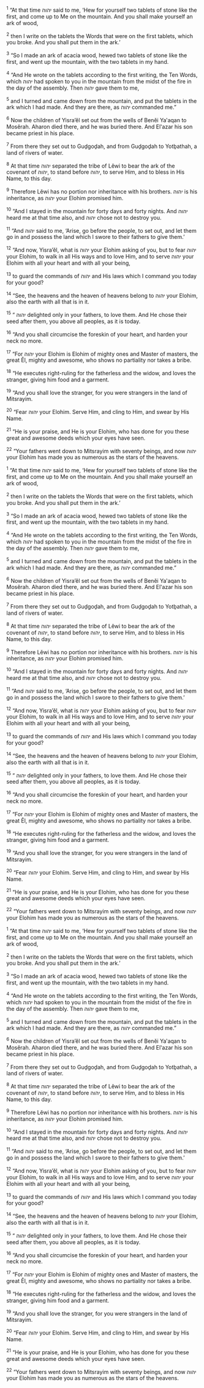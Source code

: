 <sup>1</sup> “At that time יהוה said to me, ‘Hew for yourself two tablets of stone like the first, and come up to Me on the mountain. And you shall make yourself an ark of wood,

<sup>2</sup> then I write on the tablets the Words that were on the first tablets, which you broke. And you shall put them in the ark.’

<sup>3</sup> “So I made an ark of acacia wood, hewed two tablets of stone like the first, and went up the mountain, with the two tablets in my hand.

<sup>4</sup> “And He wrote on the tablets according to the first writing, the Ten Words, which יהוה had spoken to you in the mountain from the midst of the fire in the day of the assembly. Then יהוה gave them to me,

<sup>5</sup> and I turned and came down from the mountain, and put the tablets in the ark which I had made. And they are there, as יהוה commanded me.”

<sup>6</sup> Now the children of Yisra’ĕl set out from the wells of Benĕi Ya‛aqan to Mosĕrah. Aharon died there, and he was buried there. And El‛azar his son became priest in his place.

<sup>7</sup> From there they set out to Guḏgoḏah, and from Guḏgoḏah to Yotḇathah, a land of rivers of water.

<sup>8</sup> At that time יהוה separated the tribe of Lĕwi to bear the ark of the covenant of יהוה, to stand before יהוה, to serve Him, and to bless in His Name, to this day.

<sup>9</sup> Therefore Lĕwi has no portion nor inheritance with his brothers. יהוה is his inheritance, as יהוה your Elohim promised him.

<sup>10</sup> “And I stayed in the mountain for forty days and forty nights. And יהוה heard me at that time also, and יהוה chose not to destroy you.

<sup>11</sup> “And יהוה said to me, ‘Arise, go before the people, to set out, and let them go in and possess the land which I swore to their fathers to give them.’

<sup>12</sup> “And now, Yisra’ĕl, what is יהוה your Elohim asking of you, but to fear יהוה your Elohim, to walk in all His ways and to love Him, and to serve יהוה your Elohim with all your heart and with all your being,

<sup>13</sup> to guard the commands of יהוה and His laws which I command you today for your good?

<sup>14</sup> “See, the heavens and the heaven of heavens belong to יהוה your Elohim, also the earth with all that is in it.

<sup>15</sup> “ יהוה delighted only in your fathers, to love them. And He chose their seed after them, you above all peoples, as it is today.

<sup>16</sup> “And you shall circumcise the foreskin of your heart, and harden your neck no more.

<sup>17</sup> “For יהוה your Elohim is Elohim of mighty ones and Master of masters, the great Ĕl, mighty and awesome, who shows no partiality nor takes a bribe.

<sup>18</sup> “He executes right-ruling for the fatherless and the widow, and loves the stranger, giving him food and a garment.

<sup>19</sup> “And you shall love the stranger, for you were strangers in the land of Mitsrayim.

<sup>20</sup> “Fear יהוה your Elohim. Serve Him, and cling to Him, and swear by His Name.

<sup>21</sup> “He is your praise, and He is your Elohim, who has done for you these great and awesome deeds which your eyes have seen.

<sup>22</sup> “Your fathers went down to Mitsrayim with seventy beings, and now יהוה your Elohim has made you as numerous as the stars of the heavens.

<sup>1</sup> “At that time יהוה said to me, ‘Hew for yourself two tablets of stone like the first, and come up to Me on the mountain. And you shall make yourself an ark of wood,

<sup>2</sup> then I write on the tablets the Words that were on the first tablets, which you broke. And you shall put them in the ark.’

<sup>3</sup> “So I made an ark of acacia wood, hewed two tablets of stone like the first, and went up the mountain, with the two tablets in my hand.

<sup>4</sup> “And He wrote on the tablets according to the first writing, the Ten Words, which יהוה had spoken to you in the mountain from the midst of the fire in the day of the assembly. Then יהוה gave them to me,

<sup>5</sup> and I turned and came down from the mountain, and put the tablets in the ark which I had made. And they are there, as יהוה commanded me.”

<sup>6</sup> Now the children of Yisra’ĕl set out from the wells of Benĕi Ya‛aqan to Mosĕrah. Aharon died there, and he was buried there. And El‛azar his son became priest in his place.

<sup>7</sup> From there they set out to Guḏgoḏah, and from Guḏgoḏah to Yotḇathah, a land of rivers of water.

<sup>8</sup> At that time יהוה separated the tribe of Lĕwi to bear the ark of the covenant of יהוה, to stand before יהוה, to serve Him, and to bless in His Name, to this day.

<sup>9</sup> Therefore Lĕwi has no portion nor inheritance with his brothers. יהוה is his inheritance, as יהוה your Elohim promised him.

<sup>10</sup> “And I stayed in the mountain for forty days and forty nights. And יהוה heard me at that time also, and יהוה chose not to destroy you.

<sup>11</sup> “And יהוה said to me, ‘Arise, go before the people, to set out, and let them go in and possess the land which I swore to their fathers to give them.’

<sup>12</sup> “And now, Yisra’ĕl, what is יהוה your Elohim asking of you, but to fear יהוה your Elohim, to walk in all His ways and to love Him, and to serve יהוה your Elohim with all your heart and with all your being,

<sup>13</sup> to guard the commands of יהוה and His laws which I command you today for your good?

<sup>14</sup> “See, the heavens and the heaven of heavens belong to יהוה your Elohim, also the earth with all that is in it.

<sup>15</sup> “ יהוה delighted only in your fathers, to love them. And He chose their seed after them, you above all peoples, as it is today.

<sup>16</sup> “And you shall circumcise the foreskin of your heart, and harden your neck no more.

<sup>17</sup> “For יהוה your Elohim is Elohim of mighty ones and Master of masters, the great Ĕl, mighty and awesome, who shows no partiality nor takes a bribe.

<sup>18</sup> “He executes right-ruling for the fatherless and the widow, and loves the stranger, giving him food and a garment.

<sup>19</sup> “And you shall love the stranger, for you were strangers in the land of Mitsrayim.

<sup>20</sup> “Fear יהוה your Elohim. Serve Him, and cling to Him, and swear by His Name.

<sup>21</sup> “He is your praise, and He is your Elohim, who has done for you these great and awesome deeds which your eyes have seen.

<sup>22</sup> “Your fathers went down to Mitsrayim with seventy beings, and now יהוה your Elohim has made you as numerous as the stars of the heavens.

<sup>1</sup> “At that time יהוה said to me, ‘Hew for yourself two tablets of stone like the first, and come up to Me on the mountain. And you shall make yourself an ark of wood,

<sup>2</sup> then I write on the tablets the Words that were on the first tablets, which you broke. And you shall put them in the ark.’

<sup>3</sup> “So I made an ark of acacia wood, hewed two tablets of stone like the first, and went up the mountain, with the two tablets in my hand.

<sup>4</sup> “And He wrote on the tablets according to the first writing, the Ten Words, which יהוה had spoken to you in the mountain from the midst of the fire in the day of the assembly. Then יהוה gave them to me,

<sup>5</sup> and I turned and came down from the mountain, and put the tablets in the ark which I had made. And they are there, as יהוה commanded me.”

<sup>6</sup> Now the children of Yisra’ĕl set out from the wells of Benĕi Ya‛aqan to Mosĕrah. Aharon died there, and he was buried there. And El‛azar his son became priest in his place.

<sup>7</sup> From there they set out to Guḏgoḏah, and from Guḏgoḏah to Yotḇathah, a land of rivers of water.

<sup>8</sup> At that time יהוה separated the tribe of Lĕwi to bear the ark of the covenant of יהוה, to stand before יהוה, to serve Him, and to bless in His Name, to this day.

<sup>9</sup> Therefore Lĕwi has no portion nor inheritance with his brothers. יהוה is his inheritance, as יהוה your Elohim promised him.

<sup>10</sup> “And I stayed in the mountain for forty days and forty nights. And יהוה heard me at that time also, and יהוה chose not to destroy you.

<sup>11</sup> “And יהוה said to me, ‘Arise, go before the people, to set out, and let them go in and possess the land which I swore to their fathers to give them.’

<sup>12</sup> “And now, Yisra’ĕl, what is יהוה your Elohim asking of you, but to fear יהוה your Elohim, to walk in all His ways and to love Him, and to serve יהוה your Elohim with all your heart and with all your being,

<sup>13</sup> to guard the commands of יהוה and His laws which I command you today for your good?

<sup>14</sup> “See, the heavens and the heaven of heavens belong to יהוה your Elohim, also the earth with all that is in it.

<sup>15</sup> “ יהוה delighted only in your fathers, to love them. And He chose their seed after them, you above all peoples, as it is today.

<sup>16</sup> “And you shall circumcise the foreskin of your heart, and harden your neck no more.

<sup>17</sup> “For יהוה your Elohim is Elohim of mighty ones and Master of masters, the great Ĕl, mighty and awesome, who shows no partiality nor takes a bribe.

<sup>18</sup> “He executes right-ruling for the fatherless and the widow, and loves the stranger, giving him food and a garment.

<sup>19</sup> “And you shall love the stranger, for you were strangers in the land of Mitsrayim.

<sup>20</sup> “Fear יהוה your Elohim. Serve Him, and cling to Him, and swear by His Name.

<sup>21</sup> “He is your praise, and He is your Elohim, who has done for you these great and awesome deeds which your eyes have seen.

<sup>22</sup> “Your fathers went down to Mitsrayim with seventy beings, and now יהוה your Elohim has made you as numerous as the stars of the heavens.

